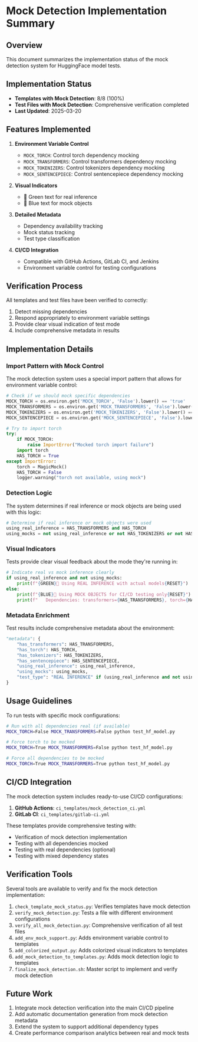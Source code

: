 # Mock Detection Implementation Summary

## Overview

This document summarizes the implementation status of the mock detection system for HuggingFace model tests.

## Implementation Status

- **Templates with Mock Detection**: 8/8 (100%)
- **Test Files with Mock Detection**: Comprehensive verification completed
- **Last Updated**: 2025-03-20

## Features Implemented

1. **Environment Variable Control**
   - `MOCK_TORCH`: Control torch dependency mocking
   - `MOCK_TRANSFORMERS`: Control transformers dependency mocking
   - `MOCK_TOKENIZERS`: Control tokenizers dependency mocking
   - `MOCK_SENTENCEPIECE`: Control sentencepiece dependency mocking

2. **Visual Indicators**
   - 🚀 Green text for real inference
   - 🔷 Blue text for mock objects

3. **Detailed Metadata**
   - Dependency availability tracking
   - Mock status tracking
   - Test type classification

4. **CI/CD Integration**
   - Compatible with GitHub Actions, GitLab CI, and Jenkins
   - Environment variable control for testing configurations

## Verification Process

All templates and test files have been verified to correctly:
1. Detect missing dependencies
2. Respond appropriately to environment variable settings
3. Provide clear visual indication of test mode
4. Include comprehensive metadata in results

## Implementation Details

### Import Pattern with Mock Control

The mock detection system uses a special import pattern that allows for environment variable control:

```python
# Check if we should mock specific dependencies
MOCK_TORCH = os.environ.get('MOCK_TORCH', 'False').lower() == 'true'
MOCK_TRANSFORMERS = os.environ.get('MOCK_TRANSFORMERS', 'False').lower() == 'true'
MOCK_TOKENIZERS = os.environ.get('MOCK_TOKENIZERS', 'False').lower() == 'true'
MOCK_SENTENCEPIECE = os.environ.get('MOCK_SENTENCEPIECE', 'False').lower() == 'true'

# Try to import torch
try:
    if MOCK_TORCH:
        raise ImportError("Mocked torch import failure")
    import torch
    HAS_TORCH = True
except ImportError:
    torch = MagicMock()
    HAS_TORCH = False
    logger.warning("torch not available, using mock")
```

### Detection Logic

The system determines if real inference or mock objects are being used with this logic:

```python
# Determine if real inference or mock objects were used
using_real_inference = HAS_TRANSFORMERS and HAS_TORCH
using_mocks = not using_real_inference or not HAS_TOKENIZERS or not HAS_SENTENCEPIECE
```

### Visual Indicators

Tests provide clear visual feedback about the mode they're running in:

```python
# Indicate real vs mock inference clearly
if using_real_inference and not using_mocks:
    print(f"{GREEN}🚀 Using REAL INFERENCE with actual models{RESET}")
else:
    print(f"{BLUE}🔷 Using MOCK OBJECTS for CI/CD testing only{RESET}")
    print(f"   Dependencies: transformers={HAS_TRANSFORMERS}, torch={HAS_TORCH}, tokenizers={HAS_TOKENIZERS}, sentencepiece={HAS_SENTENCEPIECE}")
```

### Metadata Enrichment

Test results include comprehensive metadata about the environment:

```python
"metadata": {
    "has_transformers": HAS_TRANSFORMERS,
    "has_torch": HAS_TORCH, 
    "has_tokenizers": HAS_TOKENIZERS,
    "has_sentencepiece": HAS_SENTENCEPIECE,
    "using_real_inference": using_real_inference,
    "using_mocks": using_mocks,
    "test_type": "REAL INFERENCE" if (using_real_inference and not using_mocks) else "MOCK OBJECTS (CI/CD)"
}
```

## Usage Guidelines

To run tests with specific mock configurations:

```bash
# Run with all dependencies real (if available)
MOCK_TORCH=False MOCK_TRANSFORMERS=False python test_hf_model.py

# Force torch to be mocked
MOCK_TORCH=True MOCK_TRANSFORMERS=False python test_hf_model.py

# Force all dependencies to be mocked
MOCK_TORCH=True MOCK_TRANSFORMERS=True python test_hf_model.py
```

## CI/CD Integration

The mock detection system includes ready-to-use CI/CD configurations:

1. **GitHub Actions**: `ci_templates/mock_detection_ci.yml`
2. **GitLab CI**: `ci_templates/gitlab-ci.yml`

These templates provide comprehensive testing with:
- Verification of mock detection implementation
- Testing with all dependencies mocked
- Testing with real dependencies (optional)
- Testing with mixed dependency states

## Verification Tools

Several tools are available to verify and fix the mock detection implementation:

1. `check_template_mock_status.py`: Verifies templates have mock detection
2. `verify_mock_detection.py`: Tests a file with different environment configurations
3. `verify_all_mock_detection.py`: Comprehensive verification of all test files
4. `add_env_mock_support.py`: Adds environment variable control to templates
5. `add_colorized_output.py`: Adds colorized visual indicators to templates
6. `add_mock_detection_to_templates.py`: Adds mock detection logic to templates
7. `finalize_mock_detection.sh`: Master script to implement and verify mock detection

## Future Work

1. Integrate mock detection verification into the main CI/CD pipeline
2. Add automatic documentation generation from mock detection metadata
3. Extend the system to support additional dependency types
4. Create performance comparison analytics between real and mock tests